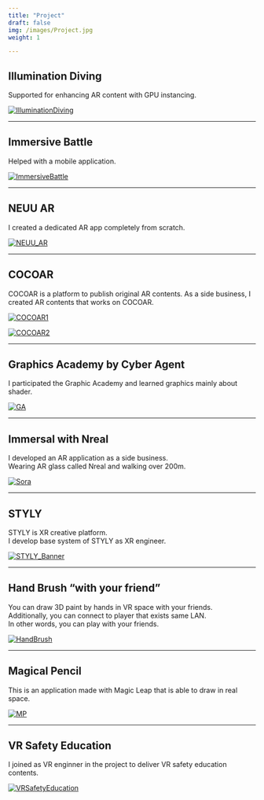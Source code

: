 ```yaml
---
title: "Project"
draft: false
img: /images/Project.jpg
weight: 1

---
```


## Illumination Diving

Supported for enhancing AR content with GPU instancing.

[![IlluminationDiving](/images/IlluminationDiving.png)](https://www.youtube.com/watch?v=HY-PqkNSnrw)

---

## Immersive Battle

Helped with a mobile application.

[![ImmersiveBattle](/images/ImmersiveBattle.png)](https://www.youtube.com/watch?v=D1nboyoqYrM)

---

## NEUU AR

I created a dedicated AR app completely from scratch.

[![NEUU_AR](/images/NEUU_AR.png)](https://neuu.jp/posts_n/230827_news)

---

## COCOAR

COCOAR is a platform to publish original AR contents.
As a side business, I created AR contents that works on COCOAR.

[![COCOAR1](/images/COCOAR1.jpg)](https://aro.coco-ar.com/version/cocoar2/install_share.html?YXJvX2lkPU8yMjA1MTAwODg3NDImZW52PWphJmN1c3RvbT0w)

[![COCOAR2](/images/COCOAR2.jpg)](https://aro.coco-ar.com/version/cocoar2/install.html?YXJvX2lkPU8yMjA1MTAwODg3NDImZW52PWph)

---

## Graphics Academy by Cyber Agent

I participated the Graphic Academy and learned graphics mainly about shader.

[![GA](/images/GA.jpg)](https://youtu.be/97e-LM-oNf4)

---

## Immersal with Nreal

I developed an AR application as a side business.  
Wearing AR glass called Nreal and walking over 200m.

[![Sora](/images/Sora.jpg)](https://twitter.com/kento_xr/status/1465698263667904520?s=20&t=aCNeQbTbBeIj_ww8yddcpQ)

---

## STYLY

STYLY is XR creative platform.  
I develop base system of STYLY as XR engineer.

[![STYLY_Banner](/images/STYLY_Banner.jpg)](https://styly.cc/)

---

## Hand Brush “with your friend”

You can draw 3D paint by hands in VR space with your friends.  
Additionally, you can connect to player that exists same LAN.  
In other words, you can play with your friends.  

[![HandBrush](/images/HandBrush.png)](https://sidequestvr.com/app/2215/hand-brush-with-your-friend)

---

## Magical Pencil

This is an application made with Magic Leap that is able to draw in real space.

[![MP](/images/MP.png)](https://world.magicleap.com/ja-jp/details/com.upft.magicalpencil)

---

## VR Safety Education

I joined as VR enginner in the project to deliver VR safety education contents.  

[![VRSafetyEducation](/images/VRSafetyEducation.png)](https://www.ntt-tx.co.jp/products/vr-anzen/)